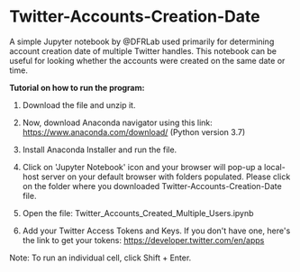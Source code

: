 # Twitter-Accounts-Creation-Date

A simple Jupyter notebook by @DFRLab used primarily for determining account creation date of multiple Twitter handles.
This notebook can be useful for looking whether the accounts were created on the same date or time. 


**Tutorial on how to run the program:**

1. Download the file and unzip it. 

2. Now, download Anaconda navigator using this link: https://www.anaconda.com/download/
(Python version 3.7)

3. Install Anaconda Installer and run the file. 

4. Click on 'Jupyter Notebook' icon and your browser will pop-up a local-host server on your default browser with folders populated. 
Please click on the folder where you downloaded Twitter-Accounts-Creation-Date file. 

5. Open the file: Twitter_Accounts_Created_Multiple_Users.ipynb

6. Add your Twitter Access Tokens and Keys. If you don't have one, here's the link to get your tokens: https://developer.twitter.com/en/apps

Note: To run an individual cell, click Shift + Enter. 



